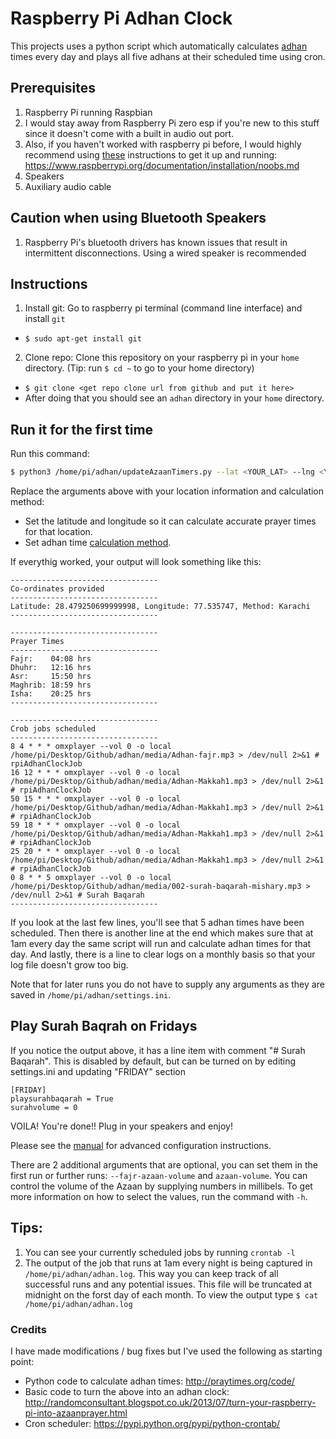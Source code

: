 # Raspberry Pi Adhan Clock
This projects uses a python script which automatically calculates [adhan](https://en.wikipedia.org/wiki/Adhan) times every day and plays all five adhans at their scheduled time using cron. 

## Prerequisites
1. Raspberry Pi running Raspbian
  1. I would stay away from Raspberry Pi zero esp if you're new to this stuff since it doesn't come with a built in audio out port.
  2. Also, if you haven't worked with raspberry pi before, I would highly recommend using [these](https://www.raspberrypi.org/documentation/installation/noobs.md) instructions to get it up and running: https://www.raspberrypi.org/documentation/installation/noobs.md
2. Speakers
3. Auxiliary audio cable

## Caution when using Bluetooth Speakers
1. Raspberry Pi's bluetooth drivers has known issues that result in intermittent disconnections. Using a wired speaker is recommended

## Instructions
1. Install git: Go to raspberry pi terminal (command line interface) and install `git`
  * `$ sudo apt-get install git`
2. Clone repo: Clone this repository on your raspberry pi in your `home` directory. (Tip: run `$ cd ~` to go to your home directory)
  * `$ git clone <get repo clone url from github and put it here>`
  * After doing that you should see an `adhan` directory in your `home` directory. 

## Run it for the first time
Run this command:

```bash
$ python3 /home/pi/adhan/updateAzaanTimers.py --lat <YOUR_LAT> --lng <YOUR_LNG> --method <METHOD>
```

Replace the arguments above with your location information and calculation method:
* Set the latitude and longitude so it can calculate accurate prayer times for that location.
* Set adhan time [calculation method](http://praytimes.org/manual#Set_Calculation_Method).

If everythig worked, your output will look something like this:
```
---------------------------------
Co-ordinates provided
---------------------------------
Latitude: 28.479250699999998, Longitude: 77.535747, Method: Karachi
---------------------------------

---------------------------------
Prayer Times
---------------------------------
Fajr:    04:08 hrs
Dhuhr:   12:16 hrs
Asr:     15:50 hrs
Maghrib: 18:59 hrs
Isha:    20:25 hrs
---------------------------------

---------------------------------
Crob jobs scheduled
---------------------------------
8 4 * * * omxplayer --vol 0 -o local /home/pi/Desktop/Github/adhan/media/Adhan-fajr.mp3 > /dev/null 2>&1 # rpiAdhanClockJob
16 12 * * * omxplayer --vol 0 -o local /home/pi/Desktop/Github/adhan/media/Adhan-Makkah1.mp3 > /dev/null 2>&1 # rpiAdhanClockJob
50 15 * * * omxplayer --vol 0 -o local /home/pi/Desktop/Github/adhan/media/Adhan-Makkah1.mp3 > /dev/null 2>&1 # rpiAdhanClockJob
59 18 * * * omxplayer --vol 0 -o local /home/pi/Desktop/Github/adhan/media/Adhan-Makkah1.mp3 > /dev/null 2>&1 # rpiAdhanClockJob
25 20 * * * omxplayer --vol 0 -o local /home/pi/Desktop/Github/adhan/media/Adhan-Makkah1.mp3 > /dev/null 2>&1 # rpiAdhanClockJob
0 8 * * 5 omxplayer --vol 0 -o local /home/pi/Desktop/Github/adhan/media/002-surah-baqarah-mishary.mp3 > /dev/null 2>&1 # Surah Baqarah
---------------------------------

```

If you look at the last few lines, you'll see that 5 adhan times have been scheduled. Then there is another line at the end which makes sure that at 1am every day the same script will run and calculate adhan times for that day. And lastly, there is a line to clear logs on a monthly basis so that your log file doesn't grow too big.


Note that for later runs you do not have to supply any arguments as they are saved in `/home/pi/adhan/settings.ini`.

## Play Surah Baqrah on Fridays
If you notice the output above, it has a line item with comment "# Surah Baqarah". This is disabled by default, but can be turned on by editing settings.ini and updating "FRIDAY" section
```
[FRIDAY]
playsurahbaqarah = True
surahvolume = 0
```

VOILA! You're done!! Plug in your speakers and enjoy!

Please see the [manual](http://praytimes.org/manual) for advanced configuration instructions. 

There are 2 additional arguments that are optional, you can set them in the first run or
further runs: `--fajr-azaan-volume` and `azaan-volume`. You can control the volume of the Azaan
by supplying numbers in millibels. To get more information on how to select the values, run the command with `-h`.

## Tips:
1. You can see your currently scheduled jobs by running `crontab -l`
2. The output of the job that runs at 1am every night is being captured in `/home/pi/adhan/adhan.log`. This way you can keep track of all successful runs and any potential issues. This file will be truncated at midnight on the forst day of each month. To view the output type `$ cat /home/pi/adhan/adhan.log`

### Credits
I have made modifications / bug fixes but I've used the following as starting point:
* Python code to calculate adhan times: http://praytimes.org/code/ 
* Basic code to turn the above into an adhan clock: http://randomconsultant.blogspot.co.uk/2013/07/turn-your-raspberry-pi-into-azaanprayer.html
* Cron scheduler: https://pypi.python.org/pypi/python-crontab/ 

